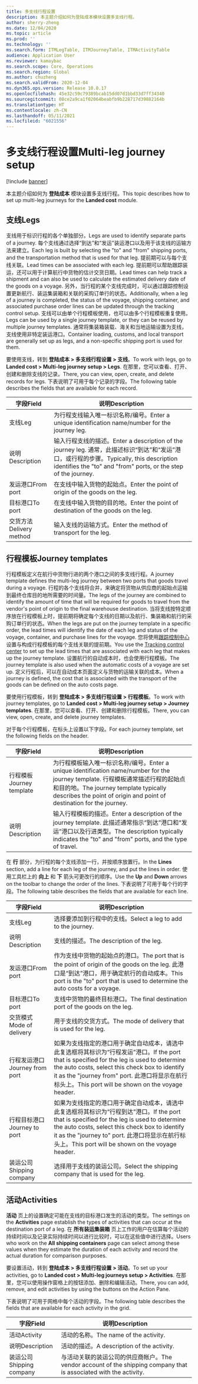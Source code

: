 ```yaml
---
title: 多支线行程设置
description: 本主题介绍如何为登陆成本模块设置多支线行程。
author: sherry-zheng
ms.date: 12/04/2020
ms.topic: article
ms.prod: ''
ms.technology: ''
ms.search.form: ITMLegTable, ITMJourneyTable, ITMActivityTable
audience: Application User
ms.reviewer: kamaybac
ms.search.scope: Core, Operations
ms.search.region: Global
ms.author: chuzheng
ms.search.validFrom: 2020-12-04
ms.dyn365.ops.version: Release 10.0.17
ms.openlocfilehash: 45e32c59c79389bcab15dd07d1bbd33d7ff34340
ms.sourcegitcommit: 08ce2a9ca1f02064beabfb9b228717d39882164b
ms.translationtype: HT
ms.contentlocale: zh-CN
ms.lasthandoff: 05/11/2021
ms.locfileid: "6021556"
---
```

# <a name="multi-leg-journey-setup"></a><span data-ttu-id="bf91f-103">多支线行程设置</span><span class="sxs-lookup"><span data-stu-id="bf91f-103">Multi-leg journey setup</span></span>

[!include [banner](../../includes/banner.md)]

<span data-ttu-id="bf91f-104">本主题介绍如何为 **登陆成本** 模块设置多支线行程。</span><span class="sxs-lookup"><span data-stu-id="bf91f-104">This topic describes how to set up multi-leg journeys for the **Landed cost** module.</span></span>

## <a name="legs"></a><span data-ttu-id="bf91f-105">支线</span><span class="sxs-lookup"><span data-stu-id="bf91f-105">Legs</span></span>

<span data-ttu-id="bf91f-106">支线用于标识行程的各个单独部分。</span><span class="sxs-lookup"><span data-stu-id="bf91f-106">Legs are used to identify separate parts of a journey.</span></span> <span data-ttu-id="bf91f-107">每个支线通过选择“到达”和“发运”装运港口以及用于该支线的运输方法来建立。</span><span class="sxs-lookup"><span data-stu-id="bf91f-107">Each leg is built by selecting the "to" and "from" shipping ports, and the transportation method that is used for that leg.</span></span> <span data-ttu-id="bf91f-108">提前期可以与每个支线关联。</span><span class="sxs-lookup"><span data-stu-id="bf91f-108">Lead times can be associated with each leg.</span></span> <span data-ttu-id="bf91f-109">提前期可以帮助跟踪装运，还可以用于计算航行中货物的估计交货日期。</span><span class="sxs-lookup"><span data-stu-id="bf91f-109">Lead times can help track a shipment and can also be used to calculate the estimated delivery date of the goods on a voyage.</span></span> <span data-ttu-id="bf91f-110">另外，当行程的某个支线完成时，可以通过跟踪控制设置更新航行、装运集装箱和关联的采购订单行的状态。</span><span class="sxs-lookup"><span data-stu-id="bf91f-110">Additionally, when a leg of a journey is completed, the status of the voyage, shipping container, and associated purchase order lines can be updated through the tracking control setup.</span></span> <span data-ttu-id="bf91f-111">支线可以由单个行程模板使用，也可以由多个行程模板重复使用。</span><span class="sxs-lookup"><span data-stu-id="bf91f-111">Legs can be used by a single journey template, or they can be reused by multiple journey templates.</span></span> <span data-ttu-id="bf91f-112">通常将集装箱装载、海关和当地运输设置为支线，支线使用非特定装运港口。</span><span class="sxs-lookup"><span data-stu-id="bf91f-112">Container loading, customs, and local transport are generally set up as legs, and a non-specific shipping port is used for them.</span></span>

<span data-ttu-id="bf91f-113">要使用支线，转到 **登陆成本 \> 多支线行程设置 \> 支线**。</span><span class="sxs-lookup"><span data-stu-id="bf91f-113">To work with legs, go to **Landed cost \> Multi-leg journey setup \> Legs**.</span></span> <span data-ttu-id="bf91f-114">在那里，您可以查看、打开、创建和删除支线的记录。</span><span class="sxs-lookup"><span data-stu-id="bf91f-114">There, you can view, open, create, and delete records for legs.</span></span> <span data-ttu-id="bf91f-115">下表说明了可用于每个记录的字段。</span><span class="sxs-lookup"><span data-stu-id="bf91f-115">The following table describes the fields that are available for each record.</span></span>

| <span data-ttu-id="bf91f-116">字段</span><span class="sxs-lookup"><span data-stu-id="bf91f-116">Field</span></span> | <span data-ttu-id="bf91f-117">说明</span><span class="sxs-lookup"><span data-stu-id="bf91f-117">Description</span></span> |
|---|---|
| <span data-ttu-id="bf91f-118">支线</span><span class="sxs-lookup"><span data-stu-id="bf91f-118">Leg</span></span> | <span data-ttu-id="bf91f-119">为行程支线输入唯一标识名称/编号。</span><span class="sxs-lookup"><span data-stu-id="bf91f-119">Enter a unique identification name/number for the journey leg.</span></span> |
| <span data-ttu-id="bf91f-120">说明</span><span class="sxs-lookup"><span data-stu-id="bf91f-120">Description</span></span> | <span data-ttu-id="bf91f-121">输入行程支线的描述。</span><span class="sxs-lookup"><span data-stu-id="bf91f-121">Enter a description of the journey leg.</span></span> <span data-ttu-id="bf91f-122">通常，此描述标识“到达”和“发运”港口，或行程的步骤。</span><span class="sxs-lookup"><span data-stu-id="bf91f-122">Typically, this description identifies the "to" and "from" ports, or the step of the journey.</span></span> |
| <span data-ttu-id="bf91f-123">发运港口</span><span class="sxs-lookup"><span data-stu-id="bf91f-123">From port</span></span> | <span data-ttu-id="bf91f-124">在支线中输入货物的起始点。</span><span class="sxs-lookup"><span data-stu-id="bf91f-124">Enter the point of origin of the goods on the leg.</span></span> |
| <span data-ttu-id="bf91f-125">目标港口</span><span class="sxs-lookup"><span data-stu-id="bf91f-125">To port</span></span> | <span data-ttu-id="bf91f-126">在支线中输入货物的目的地。</span><span class="sxs-lookup"><span data-stu-id="bf91f-126">Enter the point of destination of the goods on the leg.</span></span> |
| <span data-ttu-id="bf91f-127">交货方法</span><span class="sxs-lookup"><span data-stu-id="bf91f-127">Delivery method</span></span> | <span data-ttu-id="bf91f-128">输入支线的运输方式。</span><span class="sxs-lookup"><span data-stu-id="bf91f-128">Enter the method of transport for the leg.</span></span> |

## <a name="journey-templates"></a><span data-ttu-id="bf91f-129">行程模板</span><span class="sxs-lookup"><span data-stu-id="bf91f-129">Journey templates</span></span>

<span data-ttu-id="bf91f-130">行程模板定义在航行中货物行进的两个港口之间的多支线行程。</span><span class="sxs-lookup"><span data-stu-id="bf91f-130">A journey template defines the multi-leg journey between two ports that goods travel during a voyage.</span></span> <span data-ttu-id="bf91f-131">行程的各个支线将合并，来确定将货物从供应商的起始点运输到最终仓库目的地所需要的时间量。</span><span class="sxs-lookup"><span data-stu-id="bf91f-131">The legs of the journey are combined to identify the amount of time that will be required for goods to travel from the vendor's point of origin to the final warehouse destination.</span></span> <span data-ttu-id="bf91f-132">当将支线按特定顺序放在行程模板上时，提前期将确定每个支线的日期以及航行、集装箱和航行的采购订单行的状态。</span><span class="sxs-lookup"><span data-stu-id="bf91f-132">When the legs are put on the journey template in a specific order, the lead times will identify the date of each leg and status of the voyage, container, and purchase lines for the voyage.</span></span> <span data-ttu-id="bf91f-133">您将使用[跟踪控制中心](delivery-information-setup.md)设置与构成行程模板的每个支线关联的提前期。</span><span class="sxs-lookup"><span data-stu-id="bf91f-133">You use the [Tracking control center](delivery-information-setup.md) to set up the lead times that are associated with each leg that makes up the journey template.</span></span> <span data-ttu-id="bf91f-134">设置航行的自动成本时，也会使用行程模板。</span><span class="sxs-lookup"><span data-stu-id="bf91f-134">The journey template is also used when the automatic costs of a voyage are set up.</span></span> <span data-ttu-id="bf91f-135">定义行程后，可以在自动成本页面定义与货物的运输关联的成本。</span><span class="sxs-lookup"><span data-stu-id="bf91f-135">When a journey is defined, the cost that is associated with the transport of the goods can be defined on the auto costs page.</span></span>

<span data-ttu-id="bf91f-136">要使用行程模板，转到 **登陆成本 \> 多支线行程设置 \> 行程模板**。</span><span class="sxs-lookup"><span data-stu-id="bf91f-136">To work with journey templates, go to **Landed cost \> Multi-leg journey setup \> Journey templates**.</span></span> <span data-ttu-id="bf91f-137">在那里，您可以查看、打开、创建和删除行程模板。</span><span class="sxs-lookup"><span data-stu-id="bf91f-137">There, you can view, open, create, and delete journey templates.</span></span>

<span data-ttu-id="bf91f-138">对于每个行程模板，在标头上设置以下字段。</span><span class="sxs-lookup"><span data-stu-id="bf91f-138">For each journey template, set the following fields on the header.</span></span>

| <span data-ttu-id="bf91f-139">字段</span><span class="sxs-lookup"><span data-stu-id="bf91f-139">Field</span></span> | <span data-ttu-id="bf91f-140">说明</span><span class="sxs-lookup"><span data-stu-id="bf91f-140">Description</span></span> |
|---|---|
| <span data-ttu-id="bf91f-141">行程模板</span><span class="sxs-lookup"><span data-stu-id="bf91f-141">Journey template</span></span> | <span data-ttu-id="bf91f-142">为行程模板输入唯一标识名称/编号。</span><span class="sxs-lookup"><span data-stu-id="bf91f-142">Enter a unique identification name/number for the journey template.</span></span> <span data-ttu-id="bf91f-143">行程模板通常描述行程的起始点和目的地。</span><span class="sxs-lookup"><span data-stu-id="bf91f-143">The journey template typically describes the point of origin and point of destination for the journey.</span></span> |
| <span data-ttu-id="bf91f-144">说明</span><span class="sxs-lookup"><span data-stu-id="bf91f-144">Description</span></span> | <span data-ttu-id="bf91f-145">输入行程模板的描述。</span><span class="sxs-lookup"><span data-stu-id="bf91f-145">Enter a description of the journey template.</span></span> <span data-ttu-id="bf91f-146">此描述通常指示“到达”港口和“发运”港口以及行进类型。</span><span class="sxs-lookup"><span data-stu-id="bf91f-146">The description typically indicates the "to" and "from" ports, and the type of travel.</span></span> |

<span data-ttu-id="bf91f-147">在 **行** 部分，为行程的每个支线添加一行，并按顺序放置行。</span><span class="sxs-lookup"><span data-stu-id="bf91f-147">In the **Lines** section, add a line for each leg of the journey, and put the lines in order.</span></span> <span data-ttu-id="bf91f-148">使用工具栏上的 **向上** 和 **下** 箭头可更改行的顺序。</span><span class="sxs-lookup"><span data-stu-id="bf91f-148">Use the **Up** and **Down** arrows on the toolbar to change the order of the lines.</span></span> <span data-ttu-id="bf91f-149">下表说明了可用于每个行的字段。</span><span class="sxs-lookup"><span data-stu-id="bf91f-149">The following table describes the fields that are available for each line.</span></span>

| <span data-ttu-id="bf91f-150">字段</span><span class="sxs-lookup"><span data-stu-id="bf91f-150">Field</span></span> | <span data-ttu-id="bf91f-151">说明</span><span class="sxs-lookup"><span data-stu-id="bf91f-151">Description</span></span> |
|---|---|
| <span data-ttu-id="bf91f-152">支线</span><span class="sxs-lookup"><span data-stu-id="bf91f-152">Leg</span></span> | <span data-ttu-id="bf91f-153">选择要添加到行程中的支线。</span><span class="sxs-lookup"><span data-stu-id="bf91f-153">Select a leg to add to the journey.</span></span> |
| <span data-ttu-id="bf91f-154">说明</span><span class="sxs-lookup"><span data-stu-id="bf91f-154">Description</span></span> | <span data-ttu-id="bf91f-155">支线的描述。</span><span class="sxs-lookup"><span data-stu-id="bf91f-155">The description of the leg.</span></span> |
| <span data-ttu-id="bf91f-156">发运港口</span><span class="sxs-lookup"><span data-stu-id="bf91f-156">From port</span></span> | <span data-ttu-id="bf91f-157">作为支线中货物的起始点的港口。</span><span class="sxs-lookup"><span data-stu-id="bf91f-157">The port that is the point of origin of the goods on the leg.</span></span> <span data-ttu-id="bf91f-158">此港口是“到达”港口，用于确定航行的自动成本。</span><span class="sxs-lookup"><span data-stu-id="bf91f-158">This port is the "to" port that is used to determine the auto costs for a voyage.</span></span> |
| <span data-ttu-id="bf91f-159">目标港口</span><span class="sxs-lookup"><span data-stu-id="bf91f-159">To port</span></span> | <span data-ttu-id="bf91f-160">支线中货物的最终目标港口。</span><span class="sxs-lookup"><span data-stu-id="bf91f-160">The final destination port of the goods on the leg.</span></span> |
| <span data-ttu-id="bf91f-161">交货模式</span><span class="sxs-lookup"><span data-stu-id="bf91f-161">Mode of delivery</span></span> | <span data-ttu-id="bf91f-162">用于支线的交货方式。</span><span class="sxs-lookup"><span data-stu-id="bf91f-162">The mode of delivery that is used for the leg.</span></span> |
| <span data-ttu-id="bf91f-163">行程发运港口</span><span class="sxs-lookup"><span data-stu-id="bf91f-163">Journey from port</span></span> | <span data-ttu-id="bf91f-164">如果为支线指定的港口用于确定自动成本，请选中此复选框将其标识为“行程发运”港口。</span><span class="sxs-lookup"><span data-stu-id="bf91f-164">If the port that is specified for the leg is used to determine the auto costs, select this check box to identify it as the "journey from" port.</span></span> <span data-ttu-id="bf91f-165">此港口将显示在航行标头上。</span><span class="sxs-lookup"><span data-stu-id="bf91f-165">This port will be shown on the voyage header.</span></span> |
| <span data-ttu-id="bf91f-166">行程目标港口</span><span class="sxs-lookup"><span data-stu-id="bf91f-166">Journey to port</span></span> | <span data-ttu-id="bf91f-167">如果为支线指定的港口用于确定自动成本，请选中此复选框将其标识为“行程到达”港口。</span><span class="sxs-lookup"><span data-stu-id="bf91f-167">If the port that is specified for the leg is used to determine the auto costs, select this check box to identify it as the "journey to" port.</span></span> <span data-ttu-id="bf91f-168">此港口将显示在航行标头上。</span><span class="sxs-lookup"><span data-stu-id="bf91f-168">This port will be shown on the voyage header.</span></span> |
| <span data-ttu-id="bf91f-169">装运公司</span><span class="sxs-lookup"><span data-stu-id="bf91f-169">Shipping company</span></span> | <span data-ttu-id="bf91f-170">选择用于支线的装运公司。</span><span class="sxs-lookup"><span data-stu-id="bf91f-170">Select the shipping company that is used for the leg.</span></span> |

## <a name="activities"></a><span data-ttu-id="bf91f-171">活动</span><span class="sxs-lookup"><span data-stu-id="bf91f-171">Activities</span></span>

<span data-ttu-id="bf91f-172">**活动** 页上的设置确定可能在支线的目标港口发生的活动的类型。</span><span class="sxs-lookup"><span data-stu-id="bf91f-172">The settings on the **Activities** page establish the types of activities that can occur at the destination port of a leg.</span></span> <span data-ttu-id="bf91f-173">在 **所有装运集装箱** 页上工作的用户在估算每个活动的持续时间以及记录实际持续时间以进行比较时，可以在这些值中进行选择。</span><span class="sxs-lookup"><span data-stu-id="bf91f-173">Users who work on the **All shipping containers** page can select among these values when they estimate the duration of each activity and record the actual duration for comparison purposes.</span></span>

<span data-ttu-id="bf91f-174">要设置活动，转到 **登陆成本 \> 多支线行程设置 \> 活动**。</span><span class="sxs-lookup"><span data-stu-id="bf91f-174">To set up your activities, go to **Landed cost \> Multi-leg journeys setup \> Activities**.</span></span> <span data-ttu-id="bf91f-175">在那里，您可以使用操作窗格上的按钮添加、删除和编辑活动。</span><span class="sxs-lookup"><span data-stu-id="bf91f-175">There, you can add, remove, and edit activities by using the buttons on the Action Pane.</span></span>

<span data-ttu-id="bf91f-176">下表说明了可用于网格中每个活动的字段。</span><span class="sxs-lookup"><span data-stu-id="bf91f-176">The following table describes the fields that are available for each activity in the grid.</span></span>

| <span data-ttu-id="bf91f-177">字段</span><span class="sxs-lookup"><span data-stu-id="bf91f-177">Field</span></span> | <span data-ttu-id="bf91f-178">说明</span><span class="sxs-lookup"><span data-stu-id="bf91f-178">Description</span></span> |
|---|---|
| <span data-ttu-id="bf91f-179">活动</span><span class="sxs-lookup"><span data-stu-id="bf91f-179">Activity</span></span> | <span data-ttu-id="bf91f-180">活动的名称。</span><span class="sxs-lookup"><span data-stu-id="bf91f-180">The name of the activity.</span></span> |
| <span data-ttu-id="bf91f-181">说明</span><span class="sxs-lookup"><span data-stu-id="bf91f-181">Description</span></span> | <span data-ttu-id="bf91f-182">活动的描述。</span><span class="sxs-lookup"><span data-stu-id="bf91f-182">A description of the activity.</span></span> |
| <span data-ttu-id="bf91f-183">装运公司</span><span class="sxs-lookup"><span data-stu-id="bf91f-183">Shipping company</span></span> | <span data-ttu-id="bf91f-184">与活动关联的装运公司的供应商帐户。</span><span class="sxs-lookup"><span data-stu-id="bf91f-184">The vendor account of the shipping company that is associated with the activity.</span></span> |
